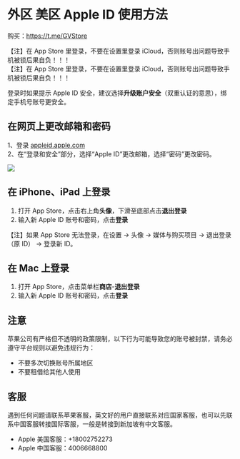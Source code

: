 # 外区 美区 Apple ID 使用方法

购买：https://t.me/GVStore

【注】在 App Store 里登录，不要在设置里登录 iCloud，否则账号出问题导致手机被锁后果自负！！！\
【注】在 App Store 里登录，不要在设置里登录 iCloud，否则账号出问题导致手机被锁后果自负！！！

登录时如果提示 Apple ID 安全，建议选择**升级账户安全**（双重认证的意思），绑定手机号账号更安全。

## 在网页上更改邮箱和密码

1、登录 [appleid.apple.com](https://appleid.apple.com/)\
2、在“登录和安全”部分，选择“Apple ID”更改邮箱，选择“密码”更改密码。

![](https://i.imgur.com/CEM6qcF.png)

## 在 iPhone、iPad 上登录

1. 打开 App Store，点击右上角**头像**，下滑至底部点击**退出登录**
2. 输入新 Apple ID 账号和密码，点击**登录**

【注】如果 App Store 无法登录，在设置 → 头像 → 媒体与购买项目 → 退出登录（原 ID） → 登录新 ID。

## 在 Mac 上登录
1. 打开 App Store，点击菜单栏**商店**-**退出登录**
2. 输入新 Apple ID 账号和密码，点击**登录**


## 注意

苹果公司有严格但不透明的政策限制，以下行为可能导致您的账号被封禁，请务必遵守平台规则以避免违规行为：

- 不要多次切换账号所属地区
- 不要租借给其他人使用

## 客服
遇到任何问题请联系苹果客服，英文好的用户直接联系对应国家客服，也可以先联系中国客服转接国际客服，一般是转接到新加坡有中文客服。
- Apple 美国客服：+18002752273
- Apple 中国客服：4006668800
